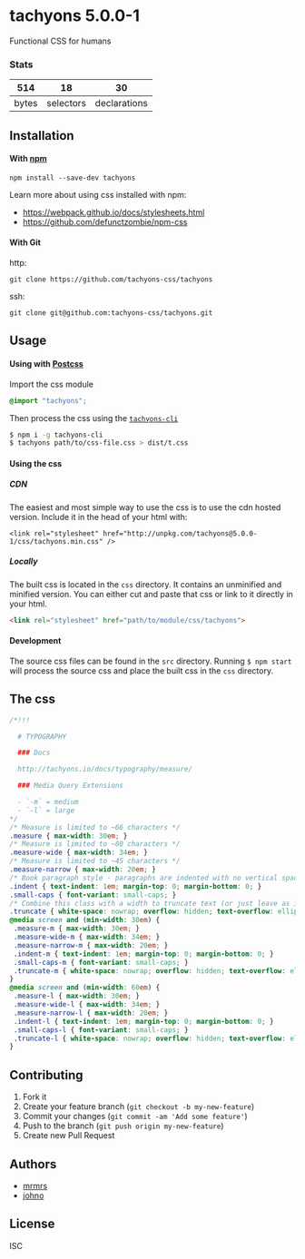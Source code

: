 # tachyons 5.0.0-1

Functional CSS for humans

### Stats

514 | 18 | 30
---|---|---
bytes | selectors | declarations

## Installation

#### With [npm](https://npmjs.com)

```
npm install --save-dev tachyons
```

Learn more about using css installed with npm:
* https://webpack.github.io/docs/stylesheets.html
* https://github.com/defunctzombie/npm-css

#### With Git

http:
```
git clone https://github.com/tachyons-css/tachyons
```

ssh:
```
git clone git@github.com:tachyons-css/tachyons.git
```

## Usage

#### Using with [Postcss](https://github.com/postcss/postcss)

Import the css module

```css
@import "tachyons";
```

Then process the css using the [`tachyons-cli`](https://github.com/tachyons-css/tachyons-cli)

```sh
$ npm i -g tachyons-cli
$ tachyons path/to/css-file.css > dist/t.css
```

#### Using the css

##### CDN
The easiest and most simple way to use the css is to use the cdn hosted version. Include it in the head of your html with:

```
<link rel="stylesheet" href="http://unpkg.com/tachyons@5.0.0-1/css/tachyons.min.css" />
```

##### Locally
The built css is located in the `css` directory. It contains an unminified and minified version.
You can either cut and paste that css or link to it directly in your html.

```html
<link rel="stylesheet" href="path/to/module/css/tachyons">
```

#### Development

The source css files can be found in the `src` directory.
Running `$ npm start` will process the source css and place the built css in the `css` directory.

## The css

```css
/*!!!

  # TYPOGRAPHY

  ### Docs

  http://tachyons.io/docs/typography/measure/

  ### Media Query Extensions

  - `-m` = medium
  - `-l` = large
*/
/* Measure is limited to ~66 characters */
.measure { max-width: 30em; }
/* Measure is limited to ~80 characters */
.measure-wide { max-width: 34em; }
/* Measure is limited to ~45 characters */
.measure-narrow { max-width: 20em; }
/* Book paragraph style - paragraphs are indented with no vertical spacing. */
.indent { text-indent: 1em; margin-top: 0; margin-bottom: 0; }
.small-caps { font-variant: small-caps; }
/* Combine this class with a width to truncate text (or just leave as is to truncate at width of containing element. */
.truncate { white-space: nowrap; overflow: hidden; text-overflow: ellipsis; }
@media screen and (min-width: 30em) {
 .measure-m { max-width: 30em; }
 .measure-wide-m { max-width: 34em; }
 .measure-narrow-m { max-width: 20em; }
 .indent-m { text-indent: 1em; margin-top: 0; margin-bottom: 0; }
 .small-caps-m { font-variant: small-caps; }
 .truncate-m { white-space: nowrap; overflow: hidden; text-overflow: ellipsis; }
}
@media screen and (min-width: 60em) {
 .measure-l { max-width: 30em; }
 .measure-wide-l { max-width: 34em; }
 .measure-narrow-l { max-width: 20em; }
 .indent-l { text-indent: 1em; margin-top: 0; margin-bottom: 0; }
 .small-caps-l { font-variant: small-caps; }
 .truncate-l { white-space: nowrap; overflow: hidden; text-overflow: ellipsis; }
}
```

## Contributing

1. Fork it
2. Create your feature branch (`git checkout -b my-new-feature`)
3. Commit your changes (`git commit -am 'Add some feature'`)
4. Push to the branch (`git push origin my-new-feature`)
5. Create new Pull Request

## Authors

* [mrmrs](http://mrmrs.io)
* [johno](http://johnotander.com)

## License

ISC

